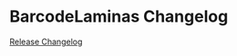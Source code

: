 # BarcodeLaminas Changelog

[Release Changelog](https://github.com/spryker/barcode-laminas/releases)
